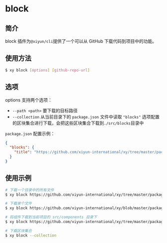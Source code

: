 # block

## 简介
block 插件为`@xiyun/cli`提供了一个可以从 GitHub 下载代码到项目中的功能。

## 使用方法

```bash
$ xy block [options] [github-repo-url] 
```

## 选项
options 支持两个选项：
- `--path <path>` 要下载的目标路径
- `--collection` 从当前目录下的 `package.json` 文件中读取 `"blocks"` 选项配置的区块集合进行下载，会把这些区块集合下载到`./src/blocks`目录中

`package.json` 配置示例：
```json
{
  "blocks": {
    "title": "https://github.com/xiyun-international/xy/tree/master/packages/ant-design-ui/packages/countdown-button"
  }
}
```

## 使用示例

```bash
# 下载一个目录中的所有文件
$ xy block https://github.com/xiyun-international/xy/tree/master/packages/ant-design-ui/packages/title

# 下载单个文件
$ xy block https://github.com/xiyun-international/xy/blob/master/packages/ant-design-ui/packages/title/index.vue

# 将组件下载到当前项目的 src/components 目录下
$ xy block https://github.com/xiyun-international/xy/tree/master/packages/ant-design-ui/packages/title --path ./src/components

# 下载区块集合
$ xy block --collection
```
